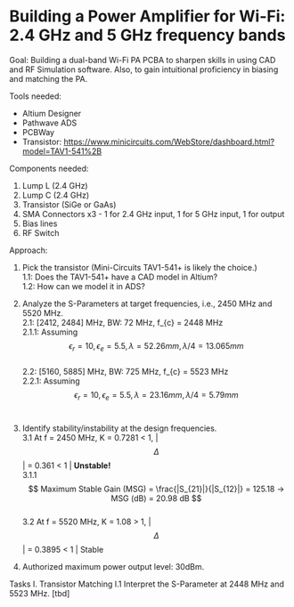 # Building a Power Amplifier for Wi-Fi: 2.4 GHz and 5 GHz frequency bands

Goal: Building a dual-band Wi-Fi PA PCBA to sharpen skills in using CAD and RF Simulation software. Also, to gain intuitional proficiency in biasing and matching the PA. 

Tools needed: 
- Altium Designer
- Pathwave ADS
- PCBWay
- Transistor: https://www.minicircuits.com/WebStore/dashboard.html?model=TAV1-541%2B

Components needed:
1. Lump L (2.4 GHz)
2. Lump C (2.4 GHz)
3. Transistor (SiGe or GaAs)
4. SMA Connectors x3 - 1 for 2.4 GHz input, 1 for 5 GHz input, 1 for output
5. Bias lines
6. RF Switch

Approach: 
1. Pick the transistor (Mini-Circuits TAV1-541+ is likely the choice.) <br>
   1.1: Does the TAV1-541+ have a CAD model in Altium? <br>
   1.2: How can we model it in ADS? <br>

2. Analyze the S-Parameters at target frequencies, i.e., 2450 MHz and 5520 MHz. <br> 
2.1: [2412, 2484] MHz, BW: 72 MHz, f_{c} = 2448 MHz <br>
   2.1.1: Assuming $$\epsilon_{r} = 10, \epsilon_{e} = 5.5, \lambda = 52.26 mm, \lambda/4 = 13.065 mm $$ <br>
2.2: [5160, 5885] MHz, BW: 725 MHz, f_{c} = 5523 MHz <br>
   2.2.1: Assuming $$\epsilon_{r} = 10, \epsilon_{e} = 5.5, \lambda = 23.16 mm, \lambda/4 = 5.79 mm $$ <br>

3. Identify stability/instability at the design frequencies. <br>
   3.1 At f = 2450 MHz, K = 0.7281 < 1, |$$\Delta$$| = 0.361 < 1 | <b> Unstable! </b><br>
      3.1.1 $$ Maximum Stable Gain (MSG) = \frac{|S_{21}|}{|S_{12}|} = 125.18 -> MSG (dB) = 20.98 dB $$ <br>
   3.2 At f = 5520 MHz, K = 1.08 > 1, |$$\Delta$$| = 0.3895 < 1 | Stable <br>
   

0. Authorized maximum power output level: 30dBm. 

Tasks
I. Transistor Matching
I.1 Interpret the S-Parameter at 2448 MHz and 5523 MHz. 
[tbd]
